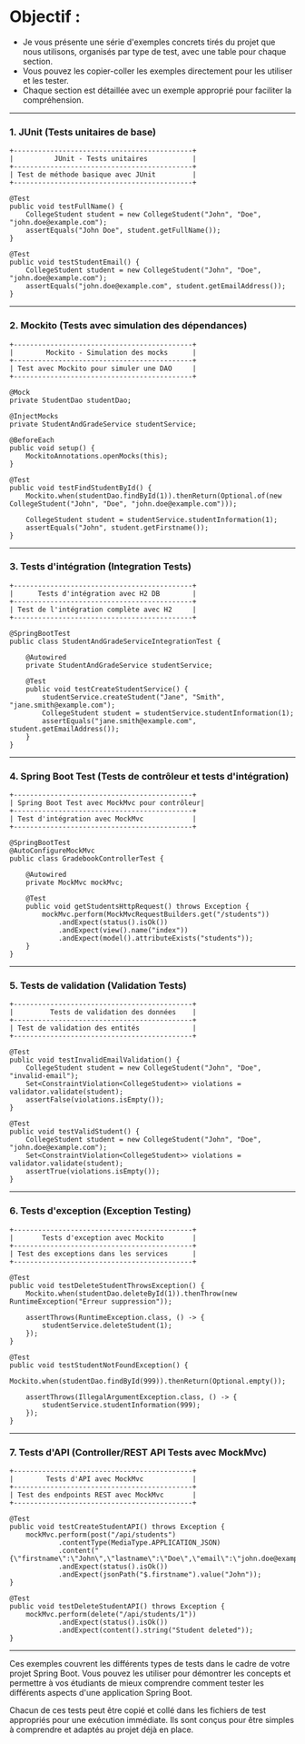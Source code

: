 
# Objectif :
- Je vous présente une série d'exemples concrets tirés du projet que nous utilisons, organisés par type de test, avec une table pour chaque section. 
- Vous pouvez les copier-coller les exemples directement pour les utiliser et les tester. 
- Chaque section est détaillée avec un exemple approprié pour faciliter la compréhension.

---

### 1. **JUnit (Tests unitaires de base)**

```plaintext
+--------------------------------------------+
|          JUnit - Tests unitaires           |
+--------------------------------------------+
| Test de méthode basique avec JUnit         |
+--------------------------------------------+

@Test
public void testFullName() {
    CollegeStudent student = new CollegeStudent("John", "Doe", "john.doe@example.com");
    assertEquals("John Doe", student.getFullName());
}

@Test
public void testStudentEmail() {
    CollegeStudent student = new CollegeStudent("John", "Doe", "john.doe@example.com");
    assertEquals("john.doe@example.com", student.getEmailAddress());
}
```

---

### 2. **Mockito (Tests avec simulation des dépendances)**

```plaintext
+--------------------------------------------+
|        Mockito - Simulation des mocks      |
+--------------------------------------------+
| Test avec Mockito pour simuler une DAO     |
+--------------------------------------------+

@Mock
private StudentDao studentDao;

@InjectMocks
private StudentAndGradeService studentService;

@BeforeEach
public void setup() {
    MockitoAnnotations.openMocks(this);
}

@Test
public void testFindStudentById() {
    Mockito.when(studentDao.findById(1)).thenReturn(Optional.of(new CollegeStudent("John", "Doe", "john.doe@example.com")));

    CollegeStudent student = studentService.studentInformation(1);
    assertEquals("John", student.getFirstname());
}
```

---

### 3. **Tests d'intégration (Integration Tests)**

```plaintext
+--------------------------------------------+
|      Tests d'intégration avec H2 DB        |
+--------------------------------------------+
| Test de l'intégration complète avec H2     |
+--------------------------------------------+

@SpringBootTest
public class StudentAndGradeServiceIntegrationTest {

    @Autowired
    private StudentAndGradeService studentService;

    @Test
    public void testCreateStudentService() {
        studentService.createStudent("Jane", "Smith", "jane.smith@example.com");
        CollegeStudent student = studentService.studentInformation(1);
        assertEquals("jane.smith@example.com", student.getEmailAddress());
    }
}
```

---

### 4. **Spring Boot Test (Tests de contrôleur et tests d'intégration)**

```plaintext
+--------------------------------------------+
| Spring Boot Test avec MockMvc pour contrôleur|
+--------------------------------------------+
| Test d'intégration avec MockMvc            |
+--------------------------------------------+

@SpringBootTest
@AutoConfigureMockMvc
public class GradebookControllerTest {

    @Autowired
    private MockMvc mockMvc;

    @Test
    public void getStudentsHttpRequest() throws Exception {
        mockMvc.perform(MockMvcRequestBuilders.get("/students"))
            .andExpect(status().isOk())
            .andExpect(view().name("index"))
            .andExpect(model().attributeExists("students"));
    }
}
```

---

### 5. **Tests de validation (Validation Tests)**

```plaintext
+--------------------------------------------+
|         Tests de validation des données    |
+--------------------------------------------+
| Test de validation des entités             |
+--------------------------------------------+

@Test
public void testInvalidEmailValidation() {
    CollegeStudent student = new CollegeStudent("John", "Doe", "invalid-email");
    Set<ConstraintViolation<CollegeStudent>> violations = validator.validate(student);
    assertFalse(violations.isEmpty());
}

@Test
public void testValidStudent() {
    CollegeStudent student = new CollegeStudent("John", "Doe", "john.doe@example.com");
    Set<ConstraintViolation<CollegeStudent>> violations = validator.validate(student);
    assertTrue(violations.isEmpty());
}
```

---

### 6. **Tests d'exception (Exception Testing)**

```plaintext
+--------------------------------------------+
|       Tests d'exception avec Mockito       |
+--------------------------------------------+
| Test des exceptions dans les services      |
+--------------------------------------------+

@Test
public void testDeleteStudentThrowsException() {
    Mockito.when(studentDao.deleteById(1)).thenThrow(new RuntimeException("Erreur suppression"));

    assertThrows(RuntimeException.class, () -> {
        studentService.deleteStudent(1);
    });
}

@Test
public void testStudentNotFoundException() {
    Mockito.when(studentDao.findById(999)).thenReturn(Optional.empty());

    assertThrows(IllegalArgumentException.class, () -> {
        studentService.studentInformation(999);
    });
}
```

---

### 7. **Tests d'API (Controller/REST API Tests avec MockMvc)**

```plaintext
+--------------------------------------------+
|        Tests d'API avec MockMvc            |
+--------------------------------------------+
| Test des endpoints REST avec MockMvc       |
+--------------------------------------------+

@Test
public void testCreateStudentAPI() throws Exception {
    mockMvc.perform(post("/api/students")
            .contentType(MediaType.APPLICATION_JSON)
            .content("{\"firstname\":\"John\",\"lastname\":\"Doe\",\"email\":\"john.doe@example.com\"}"))
            .andExpect(status().isOk())
            .andExpect(jsonPath("$.firstname").value("John"));
}

@Test
public void testDeleteStudentAPI() throws Exception {
    mockMvc.perform(delete("/api/students/1"))
            .andExpect(status().isOk())
            .andExpect(content().string("Student deleted"));
}
```

---

Ces exemples couvrent les différents types de tests dans le cadre de votre projet Spring Boot. Vous pouvez les utiliser pour démontrer les concepts et permettre à vos étudiants de mieux comprendre comment tester les différents aspects d'une application Spring Boot.

Chacun de ces tests peut être copié et collé dans les fichiers de test appropriés pour une exécution immédiate. Ils sont conçus pour être simples à comprendre et adaptés au projet déjà en place.
